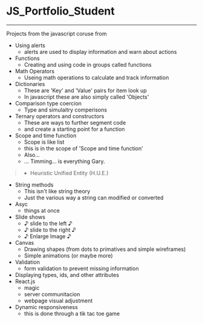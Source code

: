 # JS_Portfolio_Student
<hr>
Projects from the javascript coruse from 

* Using alerts 
  * alerts are used to display information and warn about actions
* Functions
  * Creating and using code in groups called functions
* Math Operators
  * Useing math operations to calculate and track information
* Dictionaries
  * These are 'Key' and 'Value' pairs for item look up
  * In javascript these are also simply called 'Objects'
* Comparison type coercion
  * Type and simulaitry comperisons
* Ternary operators and constructors
  * These are ways to further segment code 
  * and create a starting point for a function
* Scope and time function
  * Scope is like list
  * this is in the scope of 'Scope and time function'
  * Also...
  * ...
Timming...  is everything Gary.
> - Heuristic Unified Entity (H.U.E.)

* String methods
  * This isn't like string theory
  * Just the various way a string can modified or converted
* Asyc 
  * things at once
* Slide shows
  * ♪ slide to the left ♪
  * ♪ slide to the right ♪
  * ♪ Enlarge Image ♪
* Canvas
  * Drawing shapes (from dots to primatives and simple wireframes)
  * Simple animations (or maybe more)
* Validation
  * form validation to prevent missing information
* Displaying types, ids, and other attributes
* React.js
  * magic
  * server communitacion
  * webpage visual adjustment
* Dynamic responsiveness
  * this is done through a tik tac toe game

